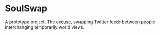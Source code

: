 # SoulSwap
A prototype project. The excuse, swapping Twitter feeds between people interchanging temporarily world views.
